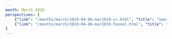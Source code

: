 ```yaml
---
month: March 2019
perspectives: [
    {"link": "/months/march/2019-04-06-mar2019-sr.html", "title": "Sender"},
    {"link": "/months/march/2019-04-06-mar2019-funnel.html", "title": "Requestor"}
]
---
```

